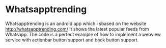 # Whatsapptrending
Whatsapptrending is an android app which i sbased on the website http://whatsapptrending.com/
It shows the latest popular feeds from Whatsapp.
The code is a perfect example of how to implement a webview service with actionbar button support and back button support.
